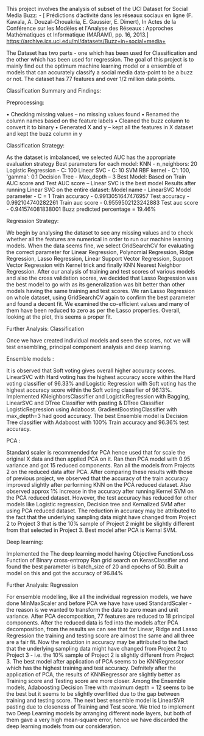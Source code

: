 This project involves the analysis of subset of the UCI Dataset for Social Media Buzz: - 
[ Prédictions d’activité dans les réseaux sociaux en ligne (F. Kawala, A. Douzal-Chouakria, E. Gaussier, E. Dimert), In Actes de la Conférence sur les Modèles et l′Analyse des Réseaux : Approches Mathématiques et Informatique (MARAMI), pp. 16, 2013.]
https://archive.ics.uci.edu/ml/datasets/Buzz+in+social+media+ 

The Dataset has two parts - one which has been used for Classification and the other which has been used for regression. 
The goal of this project is to mainly find out the optimum machine learning model or a ensemble of models 
that can accurately classify a social media data-point to be a buzz or not. The dataset has 77 features and over 1/2 million data points.

Classification Summary and Findings:

Preprocessing: 

• Checking missing values – no missing values found 
• Renamed the column names based on the feature labels 
• Cleaned the buzz column to convert it to binary 
• Generated X and y – kept all the features in X dataset and kept the buzz column in y 

Classification Strategy: 

As the dataset is imbalanced, we selected AUC has the appropriate evaluation strategy
Best parameters for each model: KNN - n_neighbors: 20 Logistic Regression - C: 100 Linear SVC - C: 10 SVM RBF kernel - C': 100, 'gamma': 0.1 Decision Tree - Max_depth – 3
Best Model: Based on Train AUC score and Test AUC score – Linear SVC is the best model
Results after running Linear SVC on the entire dataset: Model name - LinearSVC Model parameter - C = 1 Train accuracy - 0.9913051647476957 Test accuracy - 0.992104740282261 Train auc score - 0.9559502123242883 Test auc score - 0.941574081838001
Buzz predicted percentage = 19.46%

Regression Strategy:

We begin by analysing the dataset to see any missing values and to check whether all the features are numerical in order to run our machine learning models. When the data seems fine, we select GridSearchCV for evaluating the correct parameter for Linear Regression, Polynomial Regression, Ridge Regression, Lasso Regression, Linear Support Vector Regression, Support Vector Regression with Kernel trick and finally KNN Nearest Neighbor Regression. After our analysis of training and test scores of various models and also the cross validation scores, we decided that Lasso Regression was the best model to go with as its generalization was bit better than other models having the same training and test scores.
We ran Lasso Regression on whole dataset, using GridSearchCV again to confirm the best parameter and found a decent fit. We examined the co-efficient values and many of them have been reduced to zero as per the Lasso properties. Overall, looking at the plot, this seems a proper fit.

Further Analysis: Classification

Once we have created individual models and seen the scores, not we will test ensembling, principal component analysis and deep learning.

Ensemble models :

It is observed that Soft voting gives overall higher accuracy scores. LinearSVC with Hard voting has the highest accuracy score within the Hard voting classifier of 96.33% and Logistic Regression with Soft voting has the highest accuracy score within the Soft voting classifier of 96.13%. Implemented KNeighborsClassifier and LogisticRegression with Bagging, LinearSVC and DTree Classifier with pasting & DTree Classifier LogisticRegression using Adaboost. GradientBoostingClassifier with max_depth=3 had good accuracy. The best Ensemble model is Decision Tree classifier with Adaboost with 100% Train accuracy and 96.36% test accuracy.

PCA :

Standard scaler is recommended for PCA hence used that for scale the original X data and then applied PCA on it. Ran then PCA model with 0.95 variance and got 15 reduced components. Ran all the models from Projects 2 on the reduced data after PCA. After comparing these results with those of previous project, we observed that the accuracy of the train accuracy improved slightly after performing KNN on the PCA reduced dataset. Also observed approx 1% increase in the accuracy after running Kernel SVM on the PCA reduced dataset. However, the test accuracy has reduced for other models like Logistic regression, Decision tree and Kernalized SVM after using PCA reduced dataset. The reduction in accuracy may be attributed to the fact that the underlying sampling data might have changed from Project 2 to Project 3 that is the 10% sample of Project 2 might be slightly different from that selected in Project 3. Best model after PCA is Kernal SVM.

Deep learning:

Implemented the The deep learning model having Objective Function/Loss Function of Binary cross-entropy Ran grid search on KerasClassifier and found the best parameter is batch_size of 20 and epochs of 50. Built a model on this and got the accuracy of 96.84%

Further Analysis: Regression

For ensemble modelling, like all the individual regression models, we have done MinMaxScaler and before PCA we have have used StandardScaler - the reason is we wanted to transform the data to zero mean and unit variance. After PCA decomposition, 77 features are reduced to 18 principal components.
After the reduced data is fed into the models after PCA decomposition, from the results we can see that for Linear, Ridge and Lasso Regression the training and testing score are almost the same and all three are a fair fit. Now the reduction in accuracy may be attributed to the fact that the underlying sampling data might have changed from Project 2 to Project 3 - i.e. the 10% sample of Project 2 is slightly different from Project 3.
The best model after application of PCA seems to be KNNRegressor which has the highest training and test accuracy. Defnitely after the application of PCA, the results of KNNRegressor are slightly better as Training score and Testing score are more closer.
Among the Ensemble models, Adaboosting Decision Tree with maximum depth = 12 seems to be the best but it seems to be slightly overfitted due to the gap between training and testing score.
The next best ensemble model is LinearSVR pasting due to closeness of Training and Test score.
We tried to implement two Deep Learning models by arranging different node layers, but both of them gave a very high mean-square error, hence we have discarded the deep learning models from our consideration.
